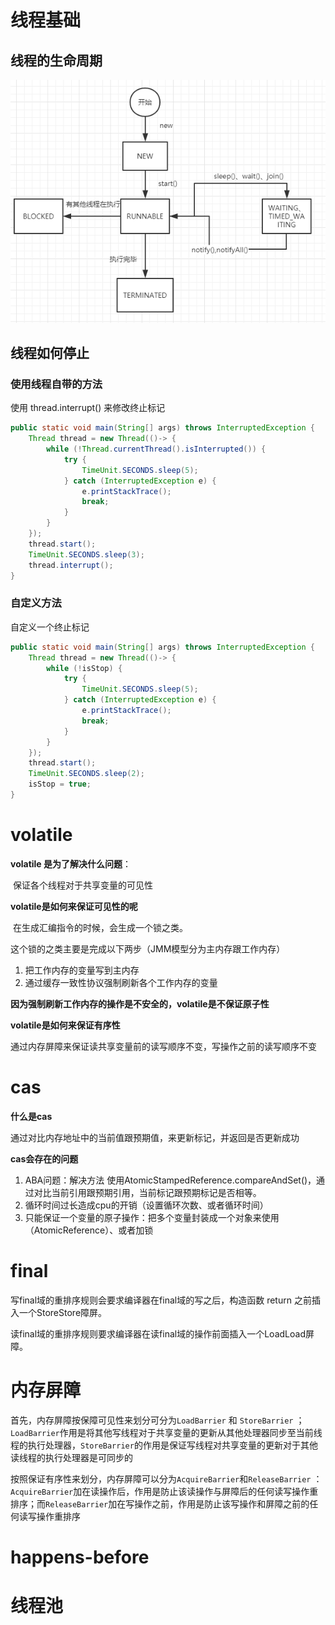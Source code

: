 # 线程基础

## 线程的生命周期

![1586240313331](../../../img/thread/thread-1.png)



## 线程如何停止



### 使用线程自带的方法

使用 thread.interrupt() 来修改终止标记

```java
public static void main(String[] args) throws InterruptedException {
    Thread thread = new Thread(()-> {
        while (!Thread.currentThread().isInterrupted()) {
            try {
                TimeUnit.SECONDS.sleep(5);
            } catch (InterruptedException e) {
                e.printStackTrace();
                break;
            }
        }
    });
    thread.start();
    TimeUnit.SECONDS.sleep(3);
    thread.interrupt();
}
```



### 自定义方法

自定义一个终止标记

```java
public static void main(String[] args) throws InterruptedException {
    Thread thread = new Thread(()-> {
        while (!isStop) {
            try {
                TimeUnit.SECONDS.sleep(5);
            } catch (InterruptedException e) {
                e.printStackTrace();
                break;
            }
        }
    });
    thread.start();
    TimeUnit.SECONDS.sleep(2);
    isStop = true;
}
```





# volatile

**volatile 是为了解决什么问题**：

​	保证各个线程对于共享变量的可见性

**volatile是如何来保证可见性的呢**

​	在生成汇编指令的时候，会生成一个锁之类。

这个锁的之类主要是完成以下两步（JMM模型分为主内存跟工作内存）

1. 把工作内存的变量写到主内存
2. 通过缓存一致性协议强制刷新各个工作内存的变量

**因为强制刷新工作内存的操作是不安全的，volatile是不保证原子性**

**volatile是如何来保证有序性**

​	通过内存屏障来保证读共享变量前的读写顺序不变，写操作之前的读写顺序不变



# cas

**什么是cas**

​	通过对比内存地址中的当前值跟预期值，来更新标记，并返回是否更新成功

**cas会存在的问题**

1. ABA问题：解决方法 使用AtomicStampedReference.compareAndSet()，通过对比当前引用跟预期引用，当前标记跟预期标记是否相等。
2. 循环时间过长造成cpu的开销（设置循环次数、或者循环时间）
3. 只能保证一个变量的原子操作：把多个变量封装成一个对象来使用（AtomicReference）、或者加锁





# final



写final域的重排序规则会要求编译器在final域的写之后，构造函数 return 之前插入一个StoreStore障屏。

读final域的重排序规则要求编译器在读final域的操作前面插入一个LoadLoad屏障。



# 内存屏障

首先，内存屏障按保障可见性来划分可分为`LoadBarrier` 和 `StoreBarrier` ；`LoadBarrier`作用是将其他写线程对于共享变量的更新从其他处理器同步至当前线程的执行处理器，`StoreBarrier`的作用是保证写线程对共享变量的更新对于其他读线程的执行处理器是可同步的

按照保证有序性来划分，内存屏障可以分为`AcquireBarrier`和`ReleaseBarrier` ：`AcquireBarrier`加在读操作后，作用是防止该读操作与屏障后的任何读写操作重排序；而`ReleaseBarrier`加在写操作之前，作用是防止该写操作和屏障之前的任何读写操作重排序





# happens-before









# 线程池


